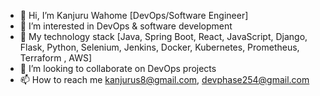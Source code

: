 - 👋 Hi, I’m Kanjuru Wahome [DevOps/Software Engineer]
- 👀 I’m interested in DevOps & software development
- 🌱 My technology stack [Java, Spring Boot, React, JavaScript, Django, Flask, Python, Selenium, Jenkins, Docker, Kubernetes, Prometheus, Terraform , AWS]
- 💞️ I’m looking to collaborate on DevOps projects
- 📫 How to reach me kanjurus8@gmail.com, devphase254@gmail.com

<!---
dave-cmd/dave-cmd is a ✨ special ✨ repository because its `README.md` (this file) appears on your GitHub profile.
You can click the Preview link to take a look at your changes.
--->
